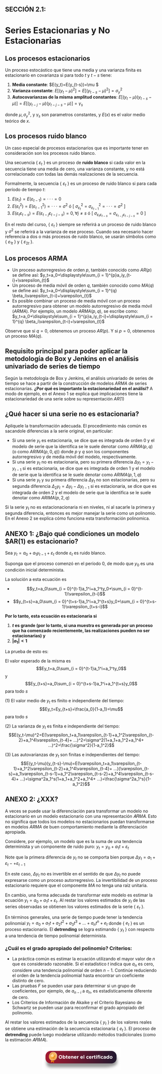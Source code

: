 ## SECCIÓN 2.1: 
# Series Estacionarias y No Estacionarias

## Los procesos estacionarios
Un proceso estocástico que tiene una media y una varianza finita es estacionario en covarianza si para todo $t$ y $t-s$ tiene:
1) **Media constante**: $E(y_t)=E(y_{t-s})=\mu $
2) **Varianza constante**: $E[(y_{t}- \mu)^2]=E[(y_{t-s}- \mu)^2]=\sigma_{y}^2$
3) **Autocovarianzas de la misma amplitud constantes**: $E[(y_{t}- \mu)(y_{t-s}- \mu)] = E[(y_{t-j}- \mu)(y_{t-j-s}- \mu)] = \gamma_{s}$

donde $\mu, \sigma_{y}^2$, y $\gamma_{s}$ son parametros constantes, y $E(x)$ es el valor medio teórico de $x$.

## Los procesos ruido blanco
Un caso especial de procesos estacionarios que es importante tener en consideración son los procesos ruido blanco.

Una secuencia { $\varepsilon_t$ } es un proceso de **ruido blanco** si cada valor en la secuencia tiene una media de cero, una varianza constante, y no está correlacionado con todas las demás realizaciones de la secuencia. 

Formalmente, la secuencia { $\varepsilon_t$ } es un proceso de ruido blanco si para cada período de tiempo $t$:
1) $E(\varepsilon_t)=E(\varepsilon_{t-1})= · · · =0$
2) $E(\varepsilon_{t}^2)=E(\varepsilon_{t-1}^2)= · · · =\sigma^2$ ó [ $\sigma_{\varepsilon_{t}}^2=\sigma_{\varepsilon_{t-1}}^2= · · · =\sigma^2$ ]
3) $E(\varepsilon_{t}\varepsilon_{t-s})=E(\varepsilon_{t-j}\varepsilon_{t-j-s})=0,  \forall j\neq s$ ó [ $\sigma_{\varepsilon_{t}\varepsilon_{t-s}}=\sigma_{\varepsilon_{t-j}\varepsilon_{t-j-s}}=0$ ]

En el resto del curso, { $\varepsilon_t$ } siempre se referirá a un proceso de ruido blanco y $\sigma^2$  se referirá a la varianza de ese proceso. Cuando sea necesario hacer referencia a dos o más procesos de ruido blanco, se usarán símbolos como { $\varepsilon_{1t}$ } y { $\varepsilon_{2t}$ }. 

## Los procesos ARMA
* Un proceso autorregresivo de orden $p$, también conocido como $AR(p)$ se define así: $y_t=a_0+\displaystyle\sum_{i = 1}^{p}a_iy_{t-i}+\varepsilon_{t}$
* Un proceso de media móvil de orden $q$, también conocido como $MA(q)$ se define así: $y_t=a_0+\displaystyle\sum_{i = 1}^{q} \beta_i\varepsilon_{t-i}+\varepsilon_{t}$
* Es posible combinar un proceso de media móvil con un proceso autorregresivo para obtener un modelo autorregresivo de media móvil ($ARMA$). Por ejemplo, un modelo $ARMA(p,q)$, se escribe como: $y_t=a_0+\displaystyle\sum_{i = 1}^{p}a_iy_{t-i}+\displaystyle\sum_{i = 1}^{q} \beta_i\varepsilon_{t-i}+\varepsilon_{t}$
    
Observe que si $q=0$, obtenemos un proceso $AR(p)$. Y si $p=0$, obtenemos un proceso $MA(q)$. 

## Requisito principal para poder aplicar la metodología de Box y Jenkins en el análisis univariado de series de tiempo
Según la metodología de Box y Jenkins, el análisis univariado de series de tiempo se hace a partir de la construcción de modelos $ARMA$ de series estacionarias. **¿Por qué es importante la estacionariedad en el análisi?** A modo de ejemplo, en el Anexo 1 se explica qué implicaciones tiene la estacionariedad de una serie sobre su representación $AR(1)$

## ¿Qué hacer si una serie no es estacionaria?

Apliquele la transformación adecuada. El procedimiento más común es sacandole diferencias a la serie original, en particular:

* Si una serie $y_t$ es estacionaria, se dice que es integrada de orden $0$ y el modelo de serie que la identifica se le suele denotar como $ARMA(p,q)$ (o como $ARIMA(p,0,q)$) donde $p$ y $q$ son los componentes autorregresivo y de media móvil del modelo, respectivamente.
* Si una serie $y_t$ no es estacionaria, pero su primera diferencia $\Delta y_t = y_t-y_{t-1}$ si es estacionaria, se dice que es integrada de orden $1$ y el modelo de serie que la identifica se le suele denotar como $ARIMA(p,1,q)$
* Si una serie $y_t$ y su primera diferencia $\Delta y_t$ no son estacionarias, pero su segunda diferencia $\Delta_2 y_t= \Delta y_t - \Delta y_{t-1}$ si es estacionaria, se dice que es integrada de orden $2$ y el modelo de serie que la identifica se le suele denotar como $ARIMA(p,2,q)$

Si la serie $y_t$ no es estacionacionaria ni en niveles, ni al sacarle la primera y segunda diferencia, entonces es mejor manejar la serie como un polinomio. En el Anexo 2 se explica cómo funciona esta transformación polinomica.  

## ANEXO 1: ¿Bajo qué condiciones un modelo $AR(1) es estacionario? 

Sea $y_t=a_0+a_1y_{t-1}+\varepsilon_t$ donde $\varepsilon_t$ es ruido blanco.

Suponga que el proceso comenzó en el período $0$, de modo que $y_0$ es una condición inicial determinista. 

La solución a esta ecuación es 

* $$y_t=a_0\sum_{i = 0}^{t-1}a_1^i+a_1^ty_0+\sum_{i = 0}^{t-1}\varepsilon_{t-i}$$
* $$y_{t+s}=a_0\sum_{i = 0}^{t+s-1}a_1^i+a_1^{t+s}y_0+\sum_{i = 0}^{t+s-1}\varepsilon_{t+s-i}$$

**Por lo tanto, esta ecuación es estacionaria si** 
1. **$t$ es grande (por lo tanto, si una muestra es generada por un proceso que ha comenzado recientemente, las realizaciones pueden no ser estacionarias) y**
2. **$|a_1|<1$** 

La prueba de esto es:

El valor esperado de la misma es $$Ey_t=a_0\sum_{i = 0}^{t-1}a_1^i+a_1^ty_0$$ y $$Ey_{t+s}=a_0\sum_{i = 0}^{t+s-1}a_1^i+a_1^{t+s}y_0$$ para todo $s$

(1) El valor medio de $y_t$ es finito e independiente del tiempo: $$Ey_t=Ey_{t+s}=\frac{a_0}{1-a_1}=\mu$$ para todo $s$

(2) La varianza de $y_t$ es finita e independiente del tiempo: $$E(y_t-\mu)^2=E(\varepsilon_t+a_1\varepsilon_{t-1}+a_1^2\varepsilon_{t-2}+a_1^4\varepsilon_{t-4}+ …)^2=\sigma^2(1+a_1+a_1^2+a_1^4+ …)^2=\frac{\sigma^2}{1-a_1^2}$$ 

(3) Las autovarianzas de $y_t$ son finitas e independientes del tiempo: $$E(y_t-\mu)(y_{t-s}-\mu)=E(\varepsilon_t+a_1\varepsilon_{t-1}+a_1^2\varepsilon_{t-2}+a_1^4\varepsilon_{t-4}+ …)(\varepsilon_{t-s}+a_1\varepsilon_{t-s-1}+a_1^2\varepsilon_{t-s-2}+a_1^4\varepsilon_{t-s-4}+ …)=\sigma^2a_1^s(1+a_1+a_1^2+a_1^4+ …)=\frac{\sigma^2a_1^s}{1-a_1^2}$$ 

## ANEXO 2: ¿XXX? 
A veces se puede usar la diferenciación para transformar un modelo no estacionario en un modelo estacionario con una representación 𝐴𝑅𝑀𝐴. Esto no significa que todos los modelos no estacionarios puedan transformarse en modelos $ARMA$ de buen comportamiento mediante la diferenciación apropiada. 

Considere, por ejemplo, un modelo que es la suma de una tendencia determinista y un componente de ruido puro: $y_t=y_0+a_1t+\varepsilon_t$

Note que la primera diferencia de $y_t$ no se comporta bien porque $\Delta y_t=a_1+\varepsilon_t-+\varepsilon_{t-1}$

En este caso, $\Delta y_t$ no es invertible en el sentido de que $\Delta y_t$ no puede expresarse como un proceso autorregresivo. La invertibilidad de un proceso estacionario requiere que el componente 𝑀𝐴 no tenga una raíz unitaria.

En cambio, una forma adecuada de transformar este modelo es estimar la ecuación $y_t=a_0+a_1t+\varepsilon_t$. Al restar los valores estimados de $y_t$ de las series observadas se obtienen los valores estimados de la serie { $\varepsilon_t$ }. 

En términos generales, una serie de tiempo puede tener la tendencia polinomial $y_t=a_0+a_1t+a_2t^2+a_3t^3+...+a_nt^n+e_t$ donde { $e_t$ }  es un proceso estacionario. El **detrending** se logra estimando { $y_t$ } con respecto a una tendencia de tiempo polinomial determinista. 

### ¿Cuál es el grado apropiado del polinomio? Criterios: 

* La práctica común es estimar la ecuación utilizando el mayor valor de $n$ que es considerado razonable. Si el estadístico $t$ indica que $a_n$ es cero, considere una tendencia polinomial de orden $n-1$. Continúe reduciendo el orden de la tendencia polinomial hasta encontrar un coeficiente distinto de cero.
* Las pruebas $F$ se pueden usar para determinar si un grupo de coeficientes, por ejemplo, de $a_{n-i}$  a $a_n$, es estadísticamente diferente de cero.
* Los Criterios de Información de Akaike y el Criterio Bayesiano de Schwartz se pueden usar para reconfirmar el grado apropiado del polinomio. 

Al restar los valores estimados de la secuencia { $y_t$ } de los valores reales se obtiene una estimación de la secuencia estacionaria { $e_t$ }. El proceso de **detrending** puede luego modelarse utilizando métodos tradicionales (como la estimación 𝐴𝑅𝑀𝐴).



<div align="center"><a href="https://enlace-academico.escuelaing.edu.co/psc/FORMULARIO/EMPLOYEE/SA/c/EC_LOCALIZACION_RE.LC_FRM_ADMEDCO_FL.GBL" target="_blank"><img src="https://github.com/alvaroperdomo/World-Econometrics/blob/main/.icons/IconCEHBotonCertificado.png" alt="World-Econometrics" width="260" border="0" /></a></div>




